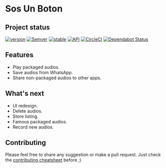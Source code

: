 # Sos Un Boton

## Project status
[![version](https://img.shields.io/badge/version-1.1.0-brightgreen.svg)]()
[![Semver](https://img.shields.io/badge/SemVer-v2.0.0-green.svg)](http://semver.org/spec/v2.0.0.html)
[![stable](https://img.shields.io/badge/stability-experimental-green.svg)](https://nodejs.org/api/documentation.html#documentation_stability_index)
[![API](https://img.shields.io/badge/API-18%2B-brightgreen.svg?style=flat)](https://android-arsenal.com/api?level=18)
[![CircleCI](https://circleci.com/gh/barriosnahuel/push-me.svg?style=svg)](https://circleci.com/gh/barriosnahuel/push-me)
[![Dependabot Status](https://api.dependabot.com/badges/status?host=github&repo=barriosnahuel/push-me)](https://dependabot.com)

## Features
  - Play packaged audios.
  - Save audios from WhatsApp.
  - Share non-packaged audios to other apps.

## What's next
  - UI redesign.
  - Delete audios.
  - Store listing.
  - Famous packaged audios.
  - Record new audios.

## Contributing
Please feel free to share any suggestion or make a pull request. Just check the [contributing cheatsheet](CONTRIBUTING.md) before ;)